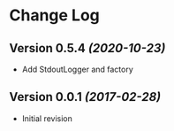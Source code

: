 Change Log
==========

Version 0.5.4 *(2020-10-23)*
----------------------------

 * Add StdoutLogger and factory

Version 0.0.1 *(2017-02-28)*
----------------------------

 * Initial revision
